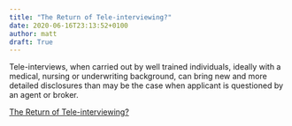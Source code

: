 ```yaml
---
title: "The Return of Tele-interviewing?"
date: 2020-06-16T23:13:52+0100
author: matt
draft: True
---
```

Tele-interviews, when carried out by well trained individuals, ideally with a medical, nursing or underwriting background, can bring new and more detailed disclosures than may be the case when applicant is questioned by an agent or broker.

[ The Return of Tele-interviewing? ]( https://www.selectx.co.uk/the-return-of-tele-interviewing/ )
